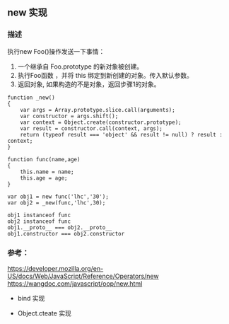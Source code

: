 ## new 实现
### 描述
执行new Foo()操作发送一下事情：
1. 一个继承自 Foo.prototype 的新对象被创建。
2. 执行Foo函数 ，并将 this 绑定到新创建的对象。传入默认参数。
3. 返回对象, 如果构造的不是对象，返回步骤1的对象。

```
function _new()
{
    var args = Array.prototype.slice.call(arguments);
    var constructor = args.shift();
    var context = Object.create(constructor.prototype);
    var result = constructor.call(context, args);
    return (typeof result === 'object' && result != null) ? result : context;
}

function func(name,age)
{
    this.name = name;
    this.age = age;
}

var obj1 = new func('lhc','30');
var obj2 = _new(func,'lhc',30);

obj1 instanceof func
obj2 instanceof func
obj1.__proto__ === obj2.__proto__
obj1.constructor === obj2.constructor

```
### 参考：
https://developer.mozilla.org/en-US/docs/Web/JavaScript/Reference/Operators/new
https://wangdoc.com/javascript/oop/new.html

- bind 实现

- Object.cteate 实现
